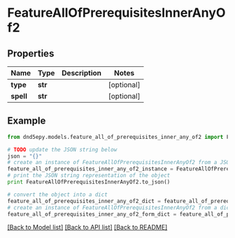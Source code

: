 # FeatureAllOfPrerequisitesInnerAnyOf2


## Properties
Name | Type | Description | Notes
------------ | ------------- | ------------- | -------------
**type** | **str** |  | [optional] 
**spell** | **str** |  | [optional] 

## Example

```python
from dnd5epy.models.feature_all_of_prerequisites_inner_any_of2 import FeatureAllOfPrerequisitesInnerAnyOf2

# TODO update the JSON string below
json = "{}"
# create an instance of FeatureAllOfPrerequisitesInnerAnyOf2 from a JSON string
feature_all_of_prerequisites_inner_any_of2_instance = FeatureAllOfPrerequisitesInnerAnyOf2.from_json(json)
# print the JSON string representation of the object
print FeatureAllOfPrerequisitesInnerAnyOf2.to_json()

# convert the object into a dict
feature_all_of_prerequisites_inner_any_of2_dict = feature_all_of_prerequisites_inner_any_of2_instance.to_dict()
# create an instance of FeatureAllOfPrerequisitesInnerAnyOf2 from a dict
feature_all_of_prerequisites_inner_any_of2_form_dict = feature_all_of_prerequisites_inner_any_of2.from_dict(feature_all_of_prerequisites_inner_any_of2_dict)
```
[[Back to Model list]](../README.md#documentation-for-models) [[Back to API list]](../README.md#documentation-for-api-endpoints) [[Back to README]](../README.md)


